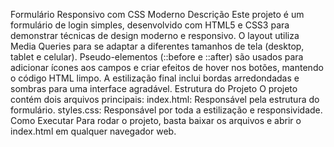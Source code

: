 Formulário Responsivo com CSS Moderno
Descrição
Este projeto é um formulário de login simples, desenvolvido com HTML5 e CSS3 para demonstrar técnicas de design moderno e responsivo.
O layout utiliza Media Queries para se adaptar a diferentes tamanhos de tela (desktop,  tablet  e celular). Pseudo-elementos (::before e ::after) são usados para 
adicionar ícones aos campos e criar efeitos de hover nos botões, mantendo o código HTML limpo. A estilização final  inclui bordas arredondadas e sombras para uma 
interface agradável.
Estrutura do Projeto
O projeto contém dois arquivos principais:
index.html: Responsável pela estrutura do formulário.
styles.css: Responsável por toda a estilização e responsividade.
Como Executar
Para rodar o projeto, basta baixar os arquivos e abrir o index.html em qualquer navegador web.

